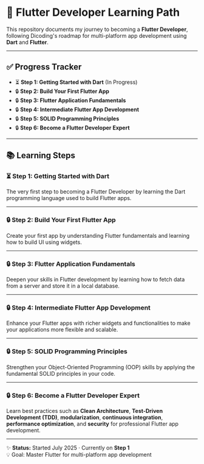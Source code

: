 # 🚀 Flutter Developer Learning Path

This repository documents my journey to becoming a **Flutter Developer**, following Dicoding's roadmap for multi-platform app development using **Dart** and **Flutter**.

---

## ✅ Progress Tracker
- ⏳ **Step 1: Getting Started with Dart** (In Progress)
- 🔒 **Step 2: Build Your First Flutter App**
- 🔒 **Step 3: Flutter Application Fundamentals**
- 🔒 **Step 4: Intermediate Flutter App Development**
- 🔒 **Step 5: SOLID Programming Principles**
- 🔒 **Step 6: Become a Flutter Developer Expert**

---

## 📚 Learning Steps

### ⏳ Step 1: Getting Started with Dart
The very first step to becoming a Flutter Developer by learning the Dart programming language used to build Flutter apps.

---

### 🔒 Step 2: Build Your First Flutter App
Create your first app by understanding Flutter fundamentals and learning how to build UI using widgets.

---

### 🔒 Step 3: Flutter Application Fundamentals
Deepen your skills in Flutter development by learning how to fetch data from a server and store it in a local database.

---

### 🔒 Step 4: Intermediate Flutter App Development
Enhance your Flutter apps with richer widgets and functionalities to make your applications more flexible and scalable.

---

### 🔒 Step 5: SOLID Programming Principles
Strengthen your Object-Oriented Programming (OOP) skills by applying the fundamental SOLID principles in your code.

---

### 🔒 Step 6: Become a Flutter Developer Expert
Learn best practices such as **Clean Architecture**, **Test-Driven Development (TDD)**, **modularization**, **continuous integration**, **performance optimization**, and **security** for professional Flutter app development.

---

✨ **Status:** Started July 2025 · Currently on **Step 1**  
💡 Goal: Master Flutter for multi-platform app development

